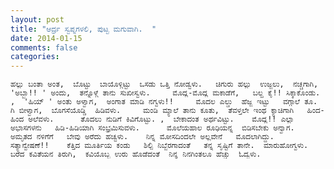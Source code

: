 ```yaml
---
layout: post
title: "ಆರ್ದ್ರ ಸ್ವಪ್ನಗಳಲಿ, ಪುಟ್ಟ ಮಗುವಾಗಿ.  "
date: 2014-01-15
comments: false
categories: 
---
```



    ಹಲ್ಲು ಬಂತಾ ಅಂತ,  ಬೊಟ್ಟು  ಬಾಯೊಳ್ಗಿಟ್ಟು  ಒಸಡು ಒತ್ತಿ ನೋಡ್ವಳು.   ಚಿಗುರು ಹಲ್ಲು  ಉಜ್ಜಲು,  ನಚ್ಚಗಾಗಿ, 'ಅಬ್ಬಾ!! ' ಅಂದು,  ತನ್ನೊಳ್ಗೆ ತಾನು ಸುಖೀಸ್ವಳು.     ಮೊದ್ಲ-ಮೊದ್ಲ ಮಕಾಡೆಗೆ,   ಬಲ್ದ ಕೈ!! ಸಿಕ್ಕಾಕೊಂಡು. ,  'ಹಿಯ್ ' ಅಂತು ಅಳ್ವಾಗ,  ಅಂಗಾತ ಮಾಡಿ ನಗ್ವಳು!!     ಮೊದಲ ಎಲ್ಡು  ಹೆಜ್ಜ ಇಟ್ಟು   ವಗ್ಗಾಲೆ ತೂ. ಗಿ ಬೀಳ್ವಾಗ,  ಬೊಗಸೆಯೊಡ್ಡಿ  ಹಿಡಿವಳು.     ಮಂಡಿ ಮ್ಯಾಲೆ ತಾನು ಕೂತು,  ತೆವಳ್ತಲೇ ಇಂಥ ಕ್ಯಾಚಿಗಾಗಿ   ಹಿಂದ-ಹಿಂದ ಅಲೆವಳು.      ತೊದಲು ನುಡಿಗೆ ಕಿವಿಗೊಟ್ಟು. ,  ಬೇಕಾದಂತ ಅರ್ಥವಿಟ್ಟು.    ಮೊದ್ಲ!! ಎಲ್ಲಾ ಅಭಾಸಗಳನು   ಹಿಡಿ-ಹಿಡಿಯಾಗಿ ಸಂಭ್ರಮಿಸುವಳು.      ಮೊಲೆಯಹಾಲ ರೂಢಿಯನ್ನ  ಬಿಡಿಸಬೇಕು ಅನ್ವಾಗ.    ಅಮೃತದ ನಳಿಗೆಗೆ   ಬೇವು ಅರೆದು ಹಚ್ವಳು.    ನಿನ್ನ ಮೋಸದಿಂದಲೇ ಅಲ್ಲವೇನೆ   ಮೊದಲಾಗಿದ್ದು.   ಸತ್ಯಾನ್ವೇಷಣೆ!!    ಕೆತ್ತಿದ ಮೂರ್ತಿಯ ಕಂಡು   ಶಿಲ್ಪಿ ನಿಬ್ಬೆರಗಾದಂತೆ   ತನ್ನ ಸೃಷ್ಟಿಗೆ ತಾನೇ.  ಮಾರುಹೋಗ್ವಳು.    ಬರೆದ ಕವಿತೆಯನ ತಿರುಗಿ,  ಕವಿಯೊಬ್ಬ ಉರು ಹೊಡೆದಂತೆ  ನಿನ್ನ ನಿನಗಿಂತಲೂ ಹೆಚ್ಚು  ಓದ್ವಳು. 
